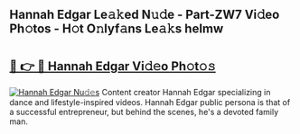 ## Hannah Edgar Le𝚊𝚔ed N𝚞𝚍e - Part-ZW7 Vi𝚍eo Ph𝚘tos - H𝚘t O𝚗lyf𝚊ns Le𝚊𝚔s heImw

# <h2><a href="http://hf65bx.feru.top/?c=Hannah+Edgar">🔗 👉 🔴 Hannah Edgar Vi𝚍𝚎o Ph𝚘t𝚘𝚜</a></h2>

[![Hannah Edgar Nu𝚍𝚎s](https://i.imgur.com/0TWrTi3.gif)](http://hf65bx.feru.top/?c=Hannah+Edgar)
Content creator Hannah Edgar specializing in dance and lifestyle-inspired videos. Hannah Edgar public persona is that of a successful entrepreneur, but behind the scenes, he's a devoted family man. 
